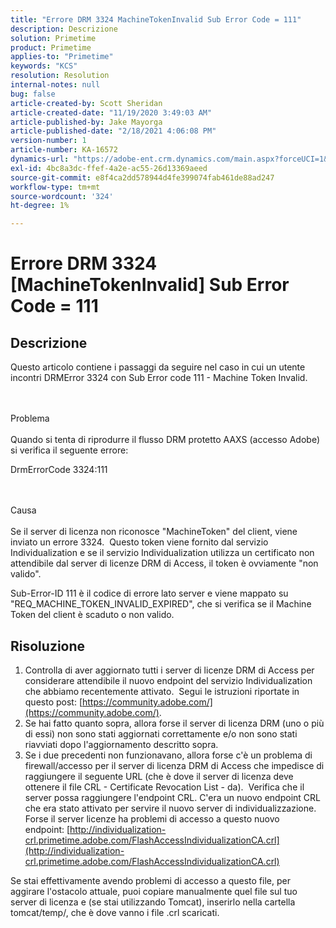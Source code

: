 ```yaml
---
title: "Errore DRM 3324 MachineTokenInvalid Sub Error Code = 111"
description: Descrizione
solution: Primetime
product: Primetime
applies-to: "Primetime"
keywords: "KCS"
resolution: Resolution
internal-notes: null
bug: false
article-created-by: Scott Sheridan
article-created-date: "11/19/2020 3:49:03 AM"
article-published-by: Jake Mayorga
article-published-date: "2/18/2021 4:06:08 PM"
version-number: 1
article-number: KA-16572
dynamics-url: "https://adobe-ent.crm.dynamics.com/main.aspx?forceUCI=1&pagetype=entityrecord&etn=knowledgearticle&id=61d1b428-1a2a-eb11-a813-000d3a593813"
exl-id: 4bc8a3dc-ffef-4a2e-ac55-26d13369aeed
source-git-commit: e8f4ca2dd578944d4fe399074fab461de88ad247
workflow-type: tm+mt
source-wordcount: '324'
ht-degree: 1%

---
```


# Errore DRM 3324 [MachineTokenInvalid] Sub Error Code = 111

## Descrizione


Questo articolo contiene i passaggi da seguire nel caso in cui un utente incontri DRMError 3324 con Sub Error code 111 - Machine Token Invalid.


<br><br>Problema<br><br>
Quando si tenta di riprodurre il flusso DRM protetto AAXS (accesso Adobe) si verifica il seguente errore:

DrmErrorCode 3324:111


<br><br>Causa<br><br>
Se il server di licenza non riconosce &quot;MachineToken&quot; del client, viene inviato un errore 3324.  Questo token viene fornito dal servizio Individualization e se il servizio Individualization utilizza un certificato non attendibile dal server di licenze DRM di Access, il token è ovviamente &quot;non valido&quot;.

Sub-Error-ID 111 è il codice di errore lato server e viene mappato su &quot;REQ_MACHINE_TOKEN_INVALID_EXPIRED&quot;, che si verifica se il Machine Token del client è scaduto o non valido.






## Risoluzione


1. Controlla di aver aggiornato tutti i server di licenze DRM di Access per considerare attendibile il nuovo endpoint del servizio Individualization che abbiamo recentemente attivato.  Segui le istruzioni riportate in questo post: [https://community.adobe.com/](https://community.adobe.com/).
2. Se hai fatto quanto sopra, allora forse il server di licenza DRM (uno o più di essi) non sono stati aggiornati correttamente e/o non sono stati riavviati dopo l&#39;aggiornamento descritto sopra.
3. Se i due precedenti non funzionavano, allora forse c&#39;è un problema di firewall/accesso per il server di licenza DRM di Access che impedisce di raggiungere il seguente URL (che è dove il server di licenza deve ottenere il file CRL - Certificate Revocation List - da).  Verifica che il server possa raggiungere l&#39;endpoint CRL. C&#39;era un nuovo endpoint CRL che era stato attivato per servire il nuovo server di individualizzazione. Forse il server licenze ha problemi di accesso a questo nuovo endpoint: [http://individualization-crl.primetime.adobe.com/FlashAccessIndividualizationCA.crl](http://individualization-crl.primetime.adobe.com/FlashAccessIndividualizationCA.crl)


Se stai effettivamente avendo problemi di accesso a questo file, per aggirare l&#39;ostacolo attuale, puoi copiare manualmente quel file sul tuo server di licenza e (se stai utilizzando Tomcat), inserirlo nella cartella tomcat/temp/, che è dove vanno i file .crl scaricati.
